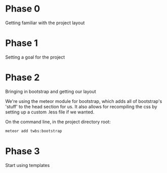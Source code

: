 # Phase 0
Getting familiar with the project layout

# Phase 1
Setting a goal for the project

# Phase 2
Bringing in bootstrap and getting our layout

We're using the meteor module for bootstrap, which adds all of bootstrap's
'stuff' to the head section for us. It also allows for recompiling the css
by setting up a custom .less file if we wanted.

On the command line, in the project directory root:

```bash
meteor add twbs:bootstrap
```

# Phase 3
Start using templates
